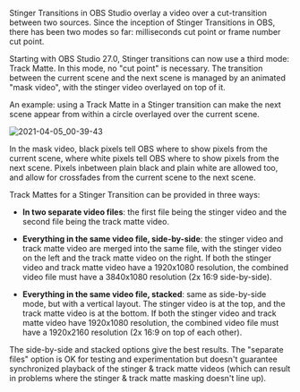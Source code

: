 Stinger Transitions in OBS Studio overlay a video over a cut-transition between two sources. Since the inception of Stinger Transitions in OBS, there has been two modes so far: milliseconds cut point or frame number cut point.

Starting with OBS Studio 27.0, Stinger transitions can now use a third mode: Track Matte. In this mode, no "cut point" is necessary. The transition between the current scene and the next scene is managed by an animated "mask video", with the stinger video overlayed on top of it.

An example: using a Track Matte in a Stinger transition can make the next scene appear from within a circle overlayed over the current scene. 

![2021-04-05_00-39-43](https://user-images.githubusercontent.com/1812130/113523399-d1fc9300-95a7-11eb-9702-2773b7c9031a.gif)

In the mask video, black pixels tell OBS where to show pixels from the current scene, where white pixels tell OBS where to show pixels from the next scene. Pixels inbetween plain black and plain white are allowed too, and allow for crossfades from the current scene to the next scene.

<!-- TODO static image: how black and white pixels are mapped to the current scene and the next scene -->

Track Mattes for a Stinger Transition can be provided in three ways:

- **In two separate video files**: the first file being the stinger video and the second file being the track matte video.

  <!-- TODO example image: two separate files -->

- **Everything in the same video file, side-by-side**: the stinger video and track matte video are merged into the same file, with the stinger video on the left and the track matte video on the right. If both the stinger video and track matte video have a 1920x1080 resolution, the combined video file must have a 3840x1080 resolution (2x 16:9 side-by-side).

  <!-- TODO example image: side-by-side video file -->

- **Everything in the same video file, stacked**: same as side-by-side mode, but with a vertical layout. The stinger video is at the top, and the track matte video is at the bottom. If both the stinger video and track matte video have 1920x1080 resolution, the combined video file must have a 1920x2160 resolution (2x 16:9 on top of each other).

  <!-- TODO example image: stacked video file -->

The side-by-side and stacked options give the best results. The "separate files" option is OK for testing and experimentation but doesn't guarantee synchronized playback of the stinger & track matte videos (which can result in problems where the stinger & track matte masking doesn't line up).